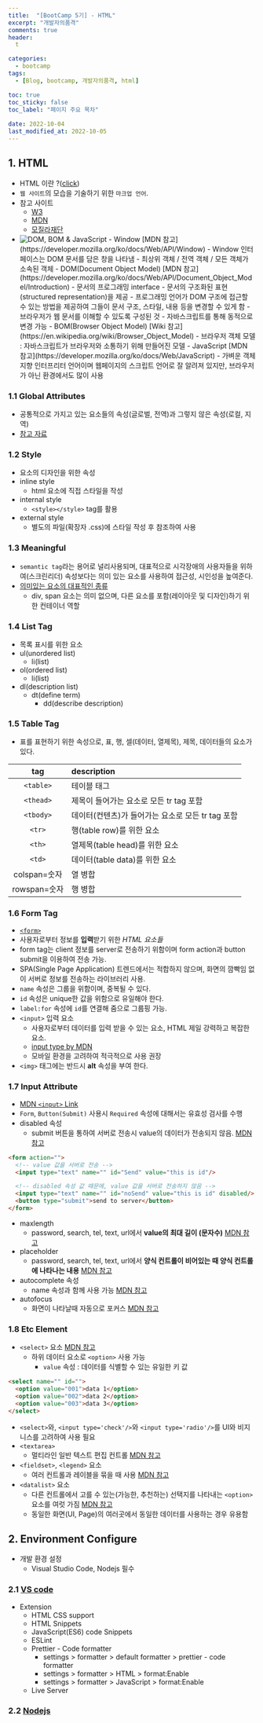 ```yaml
---
title:  "[BootCamp 5기] - HTML"
excerpt: "개발자의품격"
comments: true
header:
  t

categories:
  - bootcamp
tags:
  - [Blog, bootcamp, 개발자의품격, html]

toc: true
toc_sticky: false
toc_label: "페이지 주요 목차" 
 
date: 2022-10-04
last_modified_at: 2022-10-05
---
```


<!-- <img src="../../assets/images/posts/bootcamp005/개발자의품격001.png" width="100%"/> -->

## 1. HTML

- HTML 이란 ?([click](https://namu.wiki/w/HTML))
- `웹 사이트`의 모습을 기술하기 위한 `마크업 언어`.
- 참고 사이트
  - [W3](https://www.w3.org/)
  - [MDN](https://developer.mozilla.org/ko/)
  - [모질라재단](https://namu.wiki/w/%EB%AA%A8%EC%A7%88%EB%9D%BC%20%EC%9E%AC%EB%8B%A8)
- <img src="https://velog.velcdn.com/images%2Fhadoyaji%2Fpost%2F441a79f9-24d3-44c2-abfc-73d7dfbaa8f0%2Fimage.png" with="70%" alt="DOM, BOM & JavaScript"/>
  - Window [MDN 참고](https://developer.mozilla.org/ko/docs/Web/API/Window)
    - Window 인터페이스는 DOM 문서를 담은 창을 나타냄
    - 최상위 객체 / 전역 객체 / 모든 객체가 소속된 객체
  - DOM(Document Object Model) [MDN 참고](https://developer.mozilla.org/ko/docs/Web/API/Document_Object_Model/Introduction)
    - 문서의 프로그래밍 interface
    - 문서의 구조화된 표현(structured representation)을 제공
    - 프로그래밍 언어가 DOM 구조에 접근할 수 있는 방법을 제공하여 그들이 문서 구조, 스타일, 내용 등을 변경할 수 있게 함
    - 브라우저가 웹 문서를 이해할 수 있도록 구성된 것
    - 자바스크립트를 통해 동적으로 변경 가능
  - BOM(Browser Object Model) [Wiki 참고](https://en.wikipedia.org/wiki/Browser_Object_Model)
    - 브라우저 객체 모델 : 자바스크립트가 브라우저와 소통하기 위해 만들어진 모델
  - JavaScript [MDN 참고](https://developer.mozilla.org/ko/docs/Web/JavaScript)
    - 가벼운 객체 지향 인터프리터 언어이며 웹페이지의 스크립트 언어로 잘 알려져 있지만, 브라우저가 아닌 환경에서도 많이 사용

### 1.1 Global Attributes

- 공통적으로 가지고 있는 요소들의 속성(글로벌, 전역)과 그렇지 않은 속성(로컬, 지역)
- [참고 자료](https://developer.mozilla.org/ko/docs/Web/HTML/Global_attributes)

### 1.2 Style

- 요소의 디자인을 위한 속성
- inline style
  - html 요소에 직접 스타일을 작성
- internal style
  - ```<style></style>``` tag를 활용
- external style
  - 별도의 파일(확장자 .css)에 스타일 작성 후 참조하여 사용

### 1.3 Meaningful

- `semantic tag`라는 용어로 널리사용되며, 대표적으로 시각장애의 사용자들을 위하여(스크린리더) 속성보다는 의미 있는 요소를 사용하여 접근성, 시인성을 높여준다. 
- [의미있는 요소의 대표적인 종류](https://developer.mozilla.org/ko/docs/Glossary/Semantics)
  - div, span 요소는 의미 없으며, 다른 요소를 포함(레이아웃 및 디자인)하기 위한 컨테이너 역할

### 1.4 List Tag

- 목록 표시를 위한 요소
- ul(unordered list)
  - li(list)
- ol(ordered list)
  - li(list)
- dl(description list)
  - dt(define term)
    - dd(describe description)

### 1.5 Table Tag

- 표를 표현하기 위한 속성으로, 표, 행, 셀(데이터, 열제목), 제목, 데이터들의 요소가 있다.

|     tag      | description                                       |
| :----------: | :------------------------------------------------ |
|  `<table>`   | 테이블 태그                                       |
|  `<thead>`   | 제목이 들어가는 요소로 모든 tr tag 포함           |
|  `<tbody>`   | 데이터(컨텐츠)가 들어가는 요소로 모든 tr tag 포함 |
|    `<tr>`    | 행(table row)를 위한 요소                         |
|    `<th>`    | 열제목(table head)를 위한 요소                    |
|    `<td>`    | 데이터(table data)를 위한 요소                    |
| colspan=숫자 | 열 병합                                           |
| rowspan=숫자 | 행 병합                                           |

### 1.6 Form Tag

- [`<form>`](https://developer.mozilla.org/ko/docs/Web/HTML/Element/form)
- 사용자로부터 정보를 **입력**받기 위한 *HTML 요소들*
- form tag는 client 정보를 server로 전송하기 위함이며 form action과 button submit을 이용하여 전송 가능.
- SPA(Single Page Application) 트렌드에서는 적합하지 않으며, 화면의 깜빡임 없이 서버로 정보를 전송하는 라이브러리 사용.
- `name` 속성은 그룹을 위함이며, 중복될 수 있다.
- `id` 속성은 unique한 값을 위함으로 유일해야 한다.
- `label:for` 속성에 `id`를 연결해 줌으로 그룹핑 가능.
- `<input>` 입력 요소
  - 사용자로부터 데이터를 입력 받을 수 있는 요소, HTML 제일 강력하고 복잡한 요소.
  - [input type by MDN](https://developer.mozilla.org/ko/docs/Web/HTML/Element/Input)
  - 모바일 환경을 고려하여 적극적으로 사용 권장
- `<img>` 태그에는 반드시 **alt** 속성을 부여 한다.
  
### 1.7 Input Attribute

- [MDN `<input>` Link](https://developer.mozilla.org/ko/docs/Web/HTML/Element/Input)
- `Form`, `Button(Submit)` 사용시 `Required` 속성에 대해서는 유효성 검사를 수행
- disabled 속성
  - submit 버튼을 통하여 서버로 전송시 value의 데이터가 전송되지 않음. [MDN 참고](https://developer.mozilla.org/ko/docs/Web/HTML/Element/Input#attr-disabled)

```html
<form action="">
  <!-- value 값을 서버로 전송 -->
  <input type="text" name="" id="Send" value="this is id"/>

  <!-- disabled 속성 값 때문에, value 값을 서버로 전송하지 않음 -->
  <input type="text" name="" id="noSend" value="this is id" disabled/>
  <button type="submit">send to server</button>
</form>
```

- maxlength
  - password, search, tel, text, url에서 **value의 최대 길이 (문자수)** [MDN 참고](https://developer.mozilla.org/ko/docs/Web/HTML/Element/Input#attr-maxlength)
- placeholder
  - password, search, tel, text, url에서 **양식 컨트롤이 비어있는 때 양식 컨트롤에 나타나는 내용** [MDN 참고](https://developer.mozilla.org/ko/docs/Web/HTML/Element/Input#attr-placeholder)
- autocomplete 속성
  - name 속성과 함께 사용 가능 [MDN 참고](https://developer.mozilla.org/ko/docs/Web/HTML/Attributes/autocomplete)
- autofocus
  - 화면이 나타날때 자동으로 포커스 [MDN 참고](https://developer.mozilla.org/ko/docs/Web/HTML/Element/Input#attr-autofocus)

### 1.8 Etc Element

- `<select>` 요소 [MDN 참고](https://developer.mozilla.org/ko/docs/Web/HTML/Element/select)
  - 하위 데이터 요소로 `<option>` 사용 가능
    - `value` 속성 : 데이터를 식별할 수 있는 유일한 키 값

```html
<select name="" id="">
  <option value="001">data 1</option>
  <option value="002">data 2</option>
  <option value="003">data 3</option>
</select>
```

- `<select>`와, `<input type='check'/>`와 `<input type='radio'/>`를 UI와 비지니스를 고려하여 사용 필요
- `<textarea>`
  - 멀티라인 일반 텍스트 편집 컨트롤 [MDN 참고](https://developer.mozilla.org/ko/docs/Web/HTML/Element/textarea)
- `<fieldset>`, `<legend>` 요소
  - 여러 컨트롤과 레이블을 묶을 때 사용 [MDN 참고](https://developer.mozilla.org/ko/docs/Web/HTML/Element/fieldset)
- `<datalist>` 요소
  - 다른 컨트롤에서 고를 수 있는(가능한, 추천하는) 선택지를 나타내는 `<option>` 요소를 여럿 가짐 [MDN 참고](https://developer.mozilla.org/ko/docs/Web/HTML/Element/datalist)
  - 동일한 화면(UI, Page)의 여러곳에서 동일한 데이터를 사용하는 경우 유용함

## 2. Environment Configure

- 개발 환경 설정
  - Visual Studio Code, Nodejs 필수

### 2.1 [VS code](https://code.visualstudio.com/)

- Extension
  - HTML CSS support
  - HTML Snippets
  - JavaScript(ES6) code Snippets
  - ESLint
  - Prettier - Code formatter
    - settings > formatter > default formatter > prettier - code formatter
    - settings > formatter > HTML > format:Enable
    - settings > formatter > JavaScript > format:Enable
  - Live Server

### 2.2 [Nodejs](https://nodejs.org/en/)
